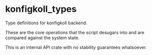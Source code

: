 # konfigkoll_types

Type definitions for konfigkoll backend.

These are the core operations that the script desugars into and are compared
against the system state.

This is an internal API crate with no stability guarantees whatsoever.
